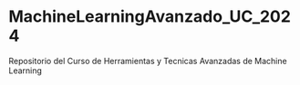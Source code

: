 # MachineLearningAvanzado_UC_2024
Repositorio del Curso de Herramientas y Tecnicas Avanzadas de Machine Learning
